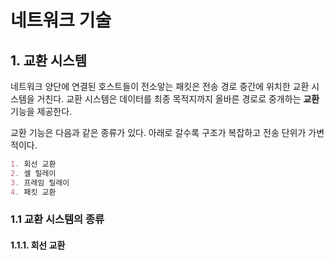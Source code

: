 # 네트워크 기술

## 1. 교환 시스템

네트워크 양단에 연결된 호스트들이 전소앟는 패킷은 전송 경로 중간에 위치한 교환 시스템을 거친다. 교환 시스템은 데이터를 최종 목적지까지 올바른 경로로 중개하는 **교환**기능을 제공한다.

교환 기능은 다음과 같은 종류가 있다. 아래로 갈수록 구조가 복잡하고 전송 단위가 가변적이다.

```markdown
1. 회선 교환
2. 셀 릴레이
3. 프레임 릴레이
4. 패킷 교환
```

### 1.1 교환 시스템의 종류



#### 1.1.1. 회선 교환

